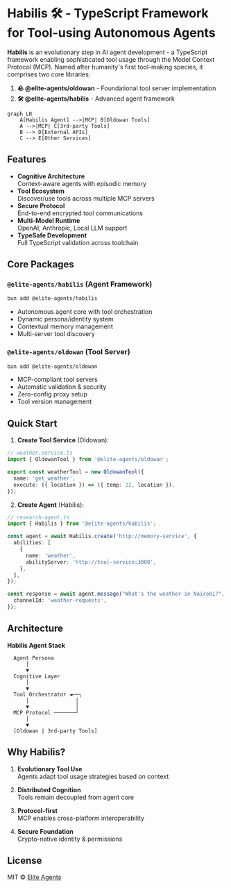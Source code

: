 # Habilis 🛠️ - TypeScript Framework for Tool-using Autonomous Agents

**Habilis** is an evolutionary step in AI agent development - a TypeScript framework enabling sophisticated tool usage through the Model Context Protocol (MCP). Named after humanity's first tool-making species, it comprises two core libraries:

1. **🪨 @elite-agents/oldowan** - Foundational tool server implementation
2. **🛠️ @elite-agents/habilis** - Advanced agent framework

```mermaid
graph LR
    A[Habilis Agent] -->|MCP| B[Oldowan Tools]
    A -->|MCP| C[3rd-party Tools]
    B --> D[External APIs]
    C --> E[Other Services]
```

## Features

- **Cognitive Architecture**  
  Context-aware agents with episodic memory
- **Tool Ecosystem**  
  Discover/use tools across multiple MCP servers
- **Secure Protocol**  
  End-to-end encrypted tool communications
- **Multi-Model Runtime**  
  OpenAI, Anthropic, Local LLM support
- **TypeSafe Development**  
  Full TypeScript validation across toolchain

## Core Packages

### `@elite-agents/habilis` (Agent Framework)

```bash
bun add @elite-agents/habilis
```

- Autonomous agent core with tool orchestration
- Dynamic persona/identity system
- Contextual memory management
- Multi-server tool discovery

### `@elite-agents/oldowan` (Tool Server)

```bash
bun add @elite-agents/oldowan
```

- MCP-compliant tool servers
- Automatic validation & security
- Zero-config proxy setup
- Tool version management

## Quick Start

1. **Create Tool Service** (Oldowan):

```typescript
// weather.service.ts
import { OldowanTool } from '@elite-agents/oldowan';

export const weatherTool = new OldowanTool({
  name: 'get_weather',
  execute: ({ location }) => ({ temp: 22, location }),
});
```

2. **Create Agent** (Habilis):

```typescript
// research-agent.ts
import { Habilis } from '@elite-agents/habilis';

const agent = await Habilis.create('http://memory-service', {
  abilities: [
    {
      name: 'weather',
      abilityServer: 'http://tool-service:3000',
    },
  ],
});

const response = await agent.message("What's the weather in Nairobi?", {
  channelId: 'weather-requests',
});
```

## Architecture

**Habilis Agent Stack**

```
  Agent Persona
      │
      ▼
  Cognitive Layer
      │
      ▼
  Tool Orchestrator ◄──┐
      │               │
      ▼               │
  MCP Protocol ───────┘
      │
      ▼
  [Oldowan | 3rd-party Tools]
```

## Why Habilis?

1. **Evolutionary Tool Use**  
   Agents adapt tool usage strategies based on context

2. **Distributed Cognition**  
   Tools remain decoupled from agent core

3. **Protocol-first**  
   MCP enables cross-platform interoperability

4. **Secure Foundation**  
   Crypto-native identity & permissions

## License

MIT © [Elite Agents](https://github.com/elite-agents)
